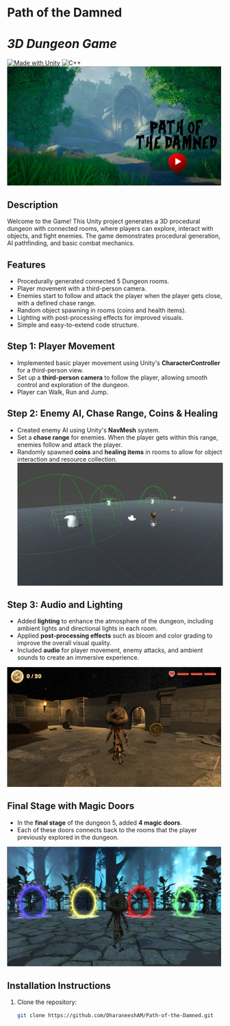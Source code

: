 # Path of the Damned 

# _3D Dungeon  Game_

[![Made with Unity](https://img.shields.io/badge/Made%20with-Unity-57b9d3.svg?style=for-the-badge&logo=unity)](https://unity3d.com)  ![C++](https://img.shields.io/badge/c++-%2300599C.svg?style=for-the-badge&logo=c%2B%2B&logoColor=white)
<img src="./Images/Start.png" alt="View" width="500"/>
## Description

Welcome to the Game! This Unity project generates a 3D procedural dungeon with connected rooms, where players can explore, interact with objects, and fight enemies. The game demonstrates procedural generation, AI pathfinding, and basic combat mechanics.

## Features

- Procedurally generated connected 5 Dungeon rooms.
- Player movement with a third-person camera.
- Enemies start to follow and attack the player when the player gets close, with a defined chase range.
- Random object spawning in rooms (coins and health items).
- Lighting with post-processing effects for improved visuals.
- Simple and easy-to-extend code structure.

## Step 1: Player Movement
- Implemented basic player movement using Unity's **CharacterController** for a third-person view.
- Set up a **third-person camera** to follow the player, allowing smooth control and exploration of the dungeon.
- Player can Walk, Run and Jump.

## Step 2: Enemy AI, Chase Range, Coins & Healing
- Created enemy AI using Unity's **NavMesh** system.
- Set a **chase range** for enemies. When the player gets within this range, enemies follow and attack the player.
- Randomly spawned **coins** and **healing items** in rooms to allow for object interaction and resource collection.
  <img src="./Images/Enemy AI.png" alt="View" width="500"/>

## Step 3: Audio and Lighting
- Added **lighting** to enhance the atmosphere of the dungeon, including ambient lights and directional lights in each room.
- Applied **post-processing effects** such as bloom and color grading to improve the overall visual quality.
- Included **audio** for player movement, enemy attacks, and ambient sounds to create an immersive experience.
<img src="./Images/All.png" alt="View" width="500"/>

## Final Stage with Magic Doors
- In the **final stage** of the dungeon 5, added **4 magic doors**.
- Each of these doors connects back to the rooms that the player previously explored in the dungeon.
<img src="./Images/Door.png" alt="View" width="500"/>

## Installation Instructions

1. Clone the repository:
   ```bash
   git clone https://github.com/DharaneeshAM/Path-of-the-Damned.git
